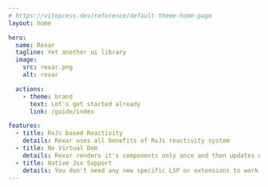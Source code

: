 ```yaml
---
# https://vitepress.dev/reference/default-theme-home-page
layout: home

hero:
  name: Rexar
  tagline: Yet another ui library
  image:
    src: rexar.png
    alt: rexar

  actions:
    - theme: brand
      text: Let's get started already
      link: /guide/index

features:
  - title: RxJs based Reactivity
    details: Rexar uses all benefits of RxJs reactivity system
  - title: No Virtual Dom
    details: Rexar renders it's components only once and then updates what exactly needs to be updated.
  - title: Native Jsx Support
    details: You don't need any new specific LSP or extensions to work with Rexar.
---
```


